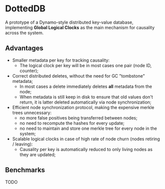 # DottedDB

A prototype of a Dynamo-style distributed key-value database, implementing
**Global Logical Clocks** as the main mechanism for causality across the system.

## Advantages

* Smaller metadata per key for tracking causality:
    * The logical clock per key will be in most cases one pair (node ID, counter);
* Correct distributed deletes, without the need for GC "tombstone" metadata;
    * In most cases a delete immediately deletes **all** metadata from the node;
    * When metadata is still keep in disk to ensure that old values don't return,
    it is latter deleted automatically via node synchronization;
* Efficient node synchronization protocol, making the expensive merkle trees unnecessary:
    * no more false positives being transferred between nodes;
    * no need to recompute the hashes for every update;
    * no need to maintain and store one merkle tree for every node in the system;
* Scalable logical clocks in case of high rate of node churn (nodes retiring / leaving):
    * Causality per key is automatically reduced to only living nodes as they are updated;

## Benchmarks

TODO

